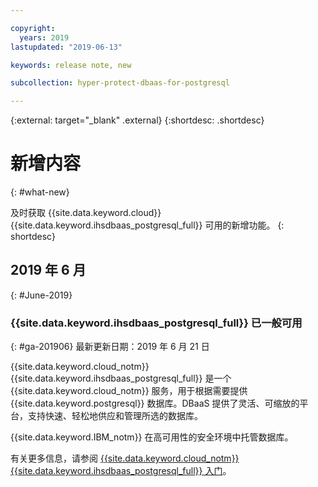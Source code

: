```yaml
---

copyright:
  years: 2019
lastupdated: "2019-06-13"

keywords: release note, new

subcollection: hyper-protect-dbaas-for-postgresql

---
```


{:external: target="_blank" .external}
{:shortdesc: .shortdesc}


# 新增内容
{: #what-new}

及时获取 {{site.data.keyword.cloud}} {{site.data.keyword.ihsdbaas_postgresql_full}} 可用的新增功能。
{: shortdesc}

## 2019 年 6 月
{: #June-2019}

### {{site.data.keyword.ihsdbaas_postgresql_full}} 已一般可用
{: #ga-201906}
最新更新日期：2019 年 6 月 21 日

{{site.data.keyword.cloud_notm}} {{site.data.keyword.ihsdbaas_postgresql_full}} 是一个 {{site.data.keyword.cloud_notm}} 服务，用于根据需要提供 {{site.data.keyword.postgresql}} 数据库。DBaaS 提供了灵活、可缩放的平台，支持快速、轻松地供应和管理所选的数据库。


{{site.data.keyword.IBM_notm}} 在高可用性的安全环境中托管数据库。

有关更多信息，请参阅 [{{site.data.keyword.cloud_notm}} {{site.data.keyword.ihsdbaas_postgresql_full}} 入门](/docs/services/hyper-protect-dbaas-for-postgresql?topic=hyper-protect-dbaas-for-postgresql-gettingstarted)。
